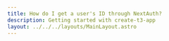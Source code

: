 ```yaml
---
title: How do I get a user's ID through NextAuth?
description: Getting started with create-t3-app
layout: ../../../layouts/MainLayout.astro
---
```

